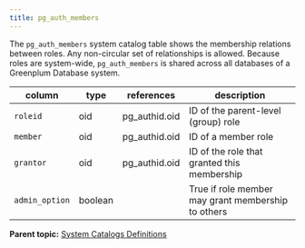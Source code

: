 ```yaml
---
title: pg_auth_members 
---
```


The `pg_auth_members` system catalog table shows the membership relations between roles. Any non-circular set of relationships is allowed. Because roles are system-wide, `pg_auth_members` is shared across all databases of a Greenplum Database system.

|column|type|references|description|
|------|----|----------|-----------|
|`roleid`|oid|pg\_authid.oid|ID of the parent-level \(group\) role|
|`member`|oid|pg\_authid.oid|ID of a member role|
|`grantor`|oid|pg\_authid.oid|ID of the role that granted this membership|
|`admin_option`|boolean| |True if role member may grant membership to others|

**Parent topic:** [System Catalogs Definitions](../system_catalogs/catalog_ref-html.html)

